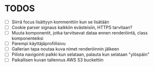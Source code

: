 # TODOS

- [ ] Siirrä focus lisättyyn kommenttiin kun se lisätään
- [ ] Cookie parser signaus kaikkiin evästeisiin, HTTPS tarvitaan?
- [ ] Muuta komponentit, jotka tarvitsevat dataa ennen renderöintä, class komponenteiksi
- [ ] Parempi käyttäjäprofiilisivu
- [ ] Gallerian tapa noutaa kuva nimet renderöinnin jälkeen
- [ ] Piilota navigointi palkki kun selataan, palauta kun selataan "ylöspäin"
- [ ] Paikallisen kuvan tallennus AWS S3 buckettiin
